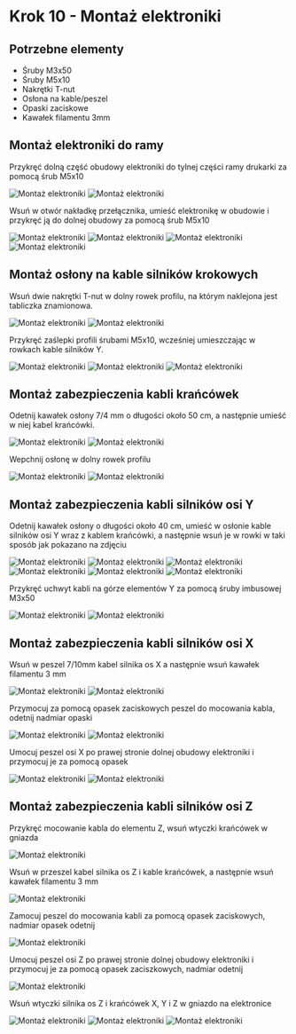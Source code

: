 # Krok 10 - Montaż elektroniki

## Potrzebne elementy
- Śruby M3x50
- Śruby M5x10
- Nakrętki T-nut
- Osłona na kable/peszel
- Opaski zaciskowe
- Kawałek filamentu 3mm

## Montaż elektroniki do ramy
Przykręć dolną część obudowy elektroniki do tylnej części ramy drukarki za pomocą śrub M5x10

![Montaż elektroniki](/MkDocsTest/resources/step10.1.webp)
![Montaż elektroniki](/MkDocsTest/resources/step10.2.webp)

Wsuń w otwór nakładkę przełącznika, umieść elektronikę w obudowie i przykręć ją do dolnej obudowy za pomocą śrub M5x10

![Montaż elektroniki](/MkDocsTest/resources/step10.3.webp)
![Montaż elektroniki](/MkDocsTest/resources/step10.4.webp)
![Montaż elektroniki](/MkDocsTest/resources/step10.5.webp)
![Montaż elektroniki](/MkDocsTest/resources/step10.6.webp)

## Montaż osłony na kable silników krokowych
Wsuń dwie nakrętki T-nut w dolny rowek profilu, na którym naklejona jest tabliczka znamionowa.

![Montaż elektroniki](/MkDocsTest/resources/step10.7.webp)
![Montaż elektroniki](/MkDocsTest/resources/step10.8.webp)

Przykręć zaślepki profili śrubami M5x10, wcześniej umieszczając w rowkach kable silników Y.

![Montaż elektroniki](/MkDocsTest/resources/step10.9.webp)
![Montaż elektroniki](/MkDocsTest/resources/step10.10.webp)
![Montaż elektroniki](/MkDocsTest/resources/step10.11.webp)

## Montaż zabezpieczenia kabli krańcówek
Odetnij kawałek osłony 7/4 mm o długości około 50 cm, a następnie umieść w niej kabel krańcówki.

![Montaż elektroniki](/MkDocsTest/resources/step10.12.webp)
![Montaż elektroniki](/MkDocsTest/resources/step10.13.webp)

Wepchnij osłonę w dolny rowek profilu 

![Montaż elektroniki](/MkDocsTest/resources/step10.14.webp)
![Montaż elektroniki](/MkDocsTest/resources/step10.15.webp)

## Montaż zabezpieczenia kabli silników osi Y
Odetnij kawałek osłony o długości około 40 cm, umieść w osłonie kable silników osi Y wraz z kablem krańcówki, a następnie wsuń je w rowki w taki sposób jak pokazano na zdjęciu

![Montaż elektroniki](/MkDocsTest/resources/step10.16.webp)
![Montaż elektroniki](/MkDocsTest/resources/step10.17.webp)
![Montaż elektroniki](/MkDocsTest/resources/step10.18.webp)
![Montaż elektroniki](/MkDocsTest/resources/step10.19.webp)
![Montaż elektroniki](/MkDocsTest/resources/step10.20.webp)
![Montaż elektroniki](/MkDocsTest/resources/step10.21.webp)

Przykręć uchwyt kabli na górze elementów Y za pomocą śruby imbusowej M3x50

![Montaż elektroniki](/MkDocsTest/resources/step10.22.webp)
![Montaż elektroniki](/MkDocsTest/resources/step10.23.webp)

## Montaż zabezpieczenia kabli silników osi X
Wsuń w peszel 7/10mm kabel silnika os X a następnie wsuń kawałek filamentu 3 mm

![Montaż elektroniki](/MkDocsTest/resources/step10.24.webp)
![Montaż elektroniki](/MkDocsTest/resources/step10.25.webp)

Przymocuj za pomocą opasek zaciskowych peszel do mocowania kabla, odetnij nadmiar opaski

![Montaż elektroniki](/MkDocsTest/resources/step10.26.webp)
![Montaż elektroniki](/MkDocsTest/resources/step10.27.webp)

Umocuj peszel osi X po prawej stronie dolnej obudowy elektroniki i przymocuj je za pomocą opasek

![Montaż elektroniki](/MkDocsTest/resources/step10.28.webp)
![Montaż elektroniki](/MkDocsTest/resources/step10.29.webp)

## Montaż zabezpieczenia kabli silników osi Z
Przykręć mocowanie kabla do elementu Z, wsuń wtyczki krańcówek w gniazda

![Montaż elektroniki](/MkDocsTest/resources/step10.30.webp)

Wsuń w przeszel kabel silnika os Z i kable krańcówek, a następnie wsuń kawałek filamentu 3 mm

![Montaż elektroniki](/MkDocsTest/resources/step10.31.webp)

Zamocuj peszel do mocowania kabli za pomocą opasek zaciskowych, nadmiar opasek odetnij

![Montaż elektroniki](/MkDocsTest/resources/step10.32.webp)

Umocuj peszel osi Z po prawej stronie dolnej obudowy elektroniki i przymocuj je za pomocą opasek zaciszkowych, nadmiar odetnij

![Montaż elektroniki](/MkDocsTest/resources/step10.33.webp)

Wsuń wtyczki silnika os Z i krańcówek X, Y i Z w gniazdo na elektronice

![Montaż elektroniki](/MkDocsTest/resources/step10.34.webp)
![Montaż elektroniki](/MkDocsTest/resources/step10.35.webp)
![Montaż elektroniki](/MkDocsTest/resources/step10.36.webp)